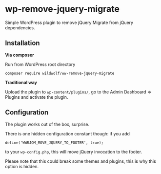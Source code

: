 # wp-remove-jquery-migrate

Simple WordPress plugin to remove jQuery Migrate from jQuery dependencies.

## Installation

**Via composer**

Run from WordPress root directory

```
composer require wildwolf/ww-remove-jquery-migrate
```

**Traditional way**

Upload the plugin to `wp-content/plugins/`, go to the Admin Dashboard => Plugins and activate the plugin.

## Configuration

The plugin works out of the box, surprise.

There is one hidden configuration constant though: if you add

```
define('WWRJQM_MOVE_JQUERY_TO_FOOTER', true);
```

to your `wp-config.php`, this will move jQuery invocation to the footer.

Please note that this could break some themes and plugins, this is why this option is hidden.
